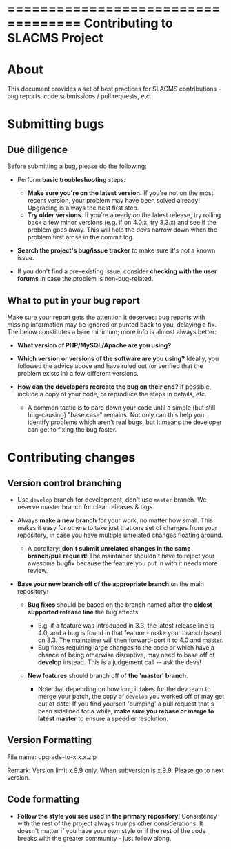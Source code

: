 ===================================
Contributing to SLACMS Project
===================================

About
=====

This document provides a set of best practices for SLACMS contributions -
bug reports, code submissions / pull requests, etc.


Submitting bugs
===============

Due diligence
-------------

Before submitting a bug, please do the following:

* Perform **basic troubleshooting** steps:

    * **Make sure you're on the latest version.** If you're not on the most
      recent version, your problem may have been solved already! Upgrading is
      always the best first step.
    * **Try older versions.** If you're already *on* the latest release, try
      rolling back a few minor versions (e.g. if on 4.0.x, try 3.3.x) and see
      if the problem goes away. This will help the devs narrow down when
      the problem first arose in the commit log.

* **Search the project's bug/issue tracker** to make sure it's not a known
  issue.
* If you don't find a pre-existing issue, consider **checking with the user
  forums** in case the problem is non-bug-related.

What to put in your bug report
------------------------------

Make sure your report gets the attention it deserves: bug reports with missing
information may be ignored or punted back to you, delaying a fix.  The below
constitutes a bare minimum; more info is almost always better:

* **What version of PHP/MySQL/Apache are you using?**
* **Which version or versions of the software are you using?** Ideally, you
  followed the advice above and have ruled out (or verified that the problem
  exists in) a few different versions.
* **How can the developers recreate the bug on their end?** If possible,
  include a copy of your code, or reproduce the steps in details, etc.

    * A common tactic is to pare down your code until a simple (but still
      bug-causing) "base case" remains. Not only can this help you identify
      problems which aren't real bugs, but it means the developer can get to
      fixing the bug faster.


Contributing changes
====================

Version control branching
-------------------------

* Use ``develop`` branch for development, don't use ``master`` branch. We reserve
  master branch for clear releases & tags.
* Always **make a new branch** for your work, no matter how small. This makes
  it easy for others to take just that one set of changes from your repository,
  in case you have multiple unrelated changes floating around.

    * A corollary: **don't submit unrelated changes in the same branch/pull
      request**! The maintainer shouldn't have to reject your awesome bugfix
      because the feature you put in with it needs more review.

* **Base your new branch off of the appropriate branch** on the main
  repository:

    * **Bug fixes** should be based on the branch named after the **oldest
      supported release line** the bug affects.

        * E.g. if a feature was introduced in 3.3, the latest release line is
          4.0, and a bug is found in that feature - make your branch based on
          3.3.  The maintainer will then forward-port it to 4.0 and master.
        * Bug fixes requiring large changes to the code or which have a chance
          of being otherwise disruptive, may need to base off of **develop**
          instead. This is a judgement call -- ask the devs!

    * **New features** should branch off of **the 'master' branch**.

        * Note that depending on how long it takes for the dev team to merge
          your patch, the copy of ``develop`` you worked off of may get out of
          date! If you find yourself 'bumping' a pull request that's been
          sidelined for a while, **make sure you rebase or merge to latest
          master** to ensure a speedier resolution.
          
Version Formatting
----------------

File name: 
upgrade-to-x.x.x.zip

Remark: 
Version limit x.9.9 only. When subversion is x.9.9. Please go to next version.



Code formatting
---------------

* **Follow the style you see used in the primary repository**! Consistency with
  the rest of the project always trumps other considerations. It doesn't matter
  if you have your own style or if the rest of the code breaks with the greater
  community - just follow along.
